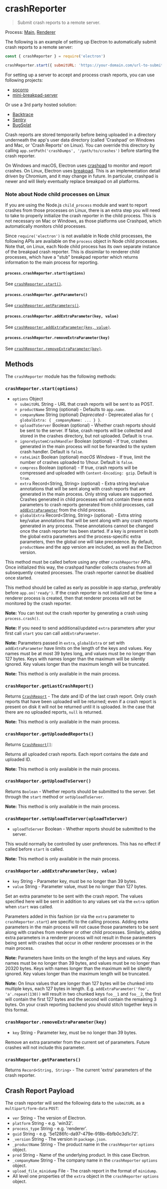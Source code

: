 # crashReporter

> Submit crash reports to a remote server.

Process: [Main](../glossary.md#main-process), [Renderer](../glossary.md#renderer-process)

The following is an example of setting up Electron to automatically submit
crash reports to a remote server:

```javascript
const { crashReporter } = require('electron')

crashReporter.start({ submitURL: 'https://your-domain.com/url-to-submit' })
```

For setting up a server to accept and process crash reports, you can use
following projects:

* [socorro](https://github.com/mozilla/socorro)
* [mini-breakpad-server](https://github.com/electron/mini-breakpad-server)

Or use a 3rd party hosted solution:

* [Backtrace](https://backtrace.io/electron/)
* [Sentry](https://docs.sentry.io/clients/electron)
* [BugSplat](https://www.bugsplat.com/docs/platforms/electron)

Crash reports are stored temporarily before being uploaded in a directory
underneath the app's user data directory (called 'Crashpad' on Windows and Mac,
or 'Crash Reports' on Linux). You can override this directory by calling
`app.setPath('crashDumps', '/path/to/crashes')` before starting the crash
reporter.

On Windows and macOS, Electron uses
[crashpad](https://chromium.googlesource.com/crashpad/crashpad/+/master/README.md)
to monitor and report crashes. On Linux, Electron uses
[breakpad](https://chromium.googlesource.com/breakpad/breakpad/+/master/). This
is an implementation detail driven by Chromium, and it may change in future. In
particular, crashpad is newer and will likely eventually replace breakpad on
all platforms.

### Note about Node child processes on Linux

If you are using the Node.js `child_process` module and want to report crashes
from those processes on Linux, there is an extra step you will need to take to
properly initialize the crash reporter in the child process. This is not
necessary on Mac or Windows, as those platforms use Crashpad, which
automatically monitors child processes.

Since `require('electron')` is not available in Node child processes, the
following APIs are available on the `process` object in Node child processes.
Note that, on Linux, each Node child process has its own separate instance of
the breakpad crash reporter. This is dissimilar to renderer child processes,
which have a "stub" breakpad reporter which returns information to the main
process for reporting.

#### `process.crashReporter.start(options)`

See [`crashReporter.start()`](#crashreporterstartoptions).

#### `process.crashReporter.getParameters()`

See [`crashReporter.getParameters()`](#crashreportergetparameters).

#### `process.crashReporter.addExtraParameter(key, value)`

See [`crashReporter.addExtraParameter(key, value)`](#crashreporteraddextraparameterkey-value).

#### `process.crashReporter.removeExtraParameter(key)`

See [`crashReporter.removeExtraParameter(key)`](#crashreporterremoveextraparameterkey).

## Methods

The `crashReporter` module has the following methods:

### `crashReporter.start(options)`

* `options` Object
  * `submitURL` String - URL that crash reports will be sent to as POST.
  * `productName` String (optional) - Defaults to `app.name`.
  * `companyName` String (optional) _Deprecated_ - Deprecated alias for
    `{ globalExtra: { _companyName: ... } }`.
  * `uploadToServer` Boolean (optional) - Whether crash reports should be sent
    to the server. If false, crash reports will be collected and stored in the
    crashes directory, but not uploaded. Default is `true`.
  * `ignoreSystemCrashHandler` Boolean (optional) - If true, crashes generated
    in the main process will not be forwarded to the system crash handler.
    Default is `false`.
  * `rateLimit` Boolean (optional) _macOS_ _Windows_ - If true, limit the
    number of crashes uploaded to 1/hour. Default is `false`.
  * `compress` Boolean (optional) - If true, crash reports will be compressed
    and uploaded with `Content-Encoding: gzip`. Default is `true`.
  * `extra` Record<String, String> (optional) - Extra string key/value
    annotations that will be sent along with crash reports that are generated
    in the main process. Only string values are supported. Crashes generated in
    child processes will not contain these extra
    parameters to crash reports generated from child processes, call
    [`addExtraParameter`](#crashreporteraddextraparameterkey-value) from the
    child process.
  * `globalExtra` Record<String, String> (optional) - Extra string key/value
    annotations that will be sent along with any crash reports generated in any
    process. These annotations cannot be changed once the crash reporter has
    been started. If a key is present in both the global extra parameters and
    the process-specific extra parameters, then the global one will take
    precedence. By default, `productName` and the app version are included, as
    well as the Electron version.

This method must be called before using any other `crashReporter` APIs. Once
initialized this way, the crashpad handler collects crashes from all
subsequently created processes. The crash reporter cannot be disabled once
started.

This method should be called as early as possible in app startup, preferably
before `app.on('ready')`. If the crash reporter is not initialized at the time
a renderer process is created, then that renderer process will not be monitored
by the crash reporter.

**Note:** You can test out the crash reporter by generating a crash using
`process.crash()`.

**Note:** If you need to send additional/updated `extra` parameters after your
first call `start` you can call `addExtraParameter`.

**Note:** Parameters passed in `extra`, `globalExtra` or set with
`addExtraParameter` have limits on the length of the keys and values. Key names
must be at most 39 bytes long, and values must be no longer than 127 bytes.
Keys with names longer than the maximum will be silently ignored. Key values
longer than the maximum length will be truncated.

**Note:** This method is only available in the main process.

### `crashReporter.getLastCrashReport()`

Returns [`CrashReport`](structures/crash-report.md) - The date and ID of the
last crash report. Only crash reports that have been uploaded will be returned;
even if a crash report is present on disk it will not be returned until it is
uploaded. In the case that there are no uploaded reports, `null` is returned.

**Note:** This method is only available in the main process.

### `crashReporter.getUploadedReports()`

Returns [`CrashReport[]`](structures/crash-report.md):

Returns all uploaded crash reports. Each report contains the date and uploaded
ID.

**Note:** This method is only available in the main process.

### `crashReporter.getUploadToServer()`

Returns `Boolean` - Whether reports should be submitted to the server. Set through
the `start` method or `setUploadToServer`.

**Note:** This method is only available in the main process.

### `crashReporter.setUploadToServer(uploadToServer)`

* `uploadToServer` Boolean - Whether reports should be submitted to the server.

This would normally be controlled by user preferences. This has no effect if
called before `start` is called.

**Note:** This method is only available in the main process.

### `crashReporter.addExtraParameter(key, value)`

* `key` String - Parameter key, must be no longer than 39 bytes.
* `value` String - Parameter value, must be no longer than 127 bytes.

Set an extra parameter to be sent with the crash report. The values specified
here will be sent in addition to any values set via the `extra` option when
`start` was called.

Parameters added in this fashion (or via the `extra` parameter to
`crashReporter.start`) are specific to the calling process. Adding extra
parameters in the main process will not cause those parameters to be sent along
with crashes from renderer or other child processes. Similarly, adding extra
parameters in a renderer process will not result in those parameters being sent
with crashes that occur in other renderer processes or in the main process.

**Note:** Parameters have limits on the length of the keys and values. Key
names must be no longer than 39 bytes, and values must be no longer than 20320
bytes. Keys with names longer than the maximum will be silently ignored. Key
values longer than the maximum length will be truncated.

**Note:** On linux values that are longer than 127 bytes will be chunked into
multiple keys, each 127 bytes in length.  E.g. `addExtraParameter('foo', 'a'.repeat(130))`
will result in two chunked keys `foo__1` and `foo__2`, the first will contain
the first 127 bytes and the second will contain the remaining 3 bytes.  On
your crash reporting backend you should stitch together keys in this format.

### `crashReporter.removeExtraParameter(key)`

* `key` String - Parameter key, must be no longer than 39 bytes.

Remove an extra parameter from the current set of parameters. Future crashes
will not include this parameter.

### `crashReporter.getParameters()`

Returns `Record<String, String>` - The current 'extra' parameters of the crash reporter.

## Crash Report Payload

The crash reporter will send the following data to the `submitURL` as
a `multipart/form-data` `POST`:

* `ver` String - The version of Electron.
* `platform` String - e.g. 'win32'.
* `process_type` String - e.g. 'renderer'.
* `guid` String - e.g. '5e1286fc-da97-479e-918b-6bfb0c3d1c72'.
* `_version` String - The version in `package.json`.
* `_productName` String - The product name in the `crashReporter` `options`
  object.
* `prod` String - Name of the underlying product. In this case Electron.
* `_companyName` String - The company name in the `crashReporter` `options`
  object.
* `upload_file_minidump` File - The crash report in the format of `minidump`.
* All level one properties of the `extra` object in the `crashReporter`
  `options` object.
